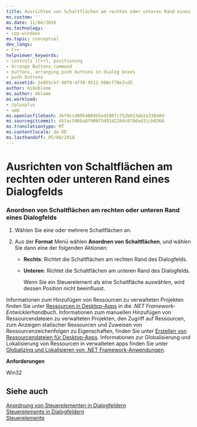 ```yaml
---
title: Ausrichten von Schaltflächen am rechten oder unteren Rand eines Dialogfelds | Microsoft Docs
ms.custom: ''
ms.date: 11/04/2016
ms.technology:
- cpp-windows
ms.topic: conceptual
dev_langs:
- C++
helpviewer_keywords:
- controls [C++], positioning
- Arrange Buttons command
- buttons, arranging push buttons in dialog boxes
- push buttons
ms.assetid: 2e855cbf-90f8-4ff0-9511-508cf78e2cd5
author: mikeblome
ms.author: mblome
ms.workload:
- cplusplus
- uwp
ms.openlocfilehash: 3bf0ccd8954884b5ed1907c752b013ab2a33840d
ms.sourcegitcommit: d55ac596ba8f908f5d91d228dc070dad31cb8360
ms.translationtype: MT
ms.contentlocale: de-DE
ms.lasthandoff: 05/08/2018
---
```

# <a name="arranging-push-buttons-along-the-right-or-bottom-of-a-dialog-box"></a>Ausrichten von Schaltflächen am rechten oder unteren Rand eines Dialogfelds
### <a name="to-arrange-push-buttons-along-the-right-or-bottom-of-a-dialog-box"></a>Anordnen von Schaltflächen am rechten oder unteren Rand eines Dialogfelds  
  
1.  Wählen Sie eine oder mehrere Schaltflächen an.  
  
2.  Aus der **Format** Menü wählen **Anordnen von Schaltflächen**, und wählen Sie dann eine der folgenden Aktionen:  
  
    -   **Rechts**: Richtet die Schaltflächen am rechten Rand des Dialogfelds.  
  
    -   **Unteren**: Richtet die Schaltflächen am unteren Rand des Dialogfelds.  
  
         Wenn Sie ein Steuerelement als eine Schaltfläche auswählen, wird dessen Position nicht beeinflusst.  
  
 Informationen zum Hinzufügen von Ressourcen zu verwalteten Projekten finden Sie unter [Ressourcen in Desktop-Apps](/dotnet/framework/resources/index) in die *.NET Framework-Entwicklerhandbuch.* Informationen zum manuellen Hinzufügen von Ressourcendateien zu verwalteten Projekten, den Zugriff auf Ressourcen, zum Anzeigen statischer Ressourcen und Zuweisen von Ressourcenzeichenfolgen zu Eigenschaften, finden Sie unter [Erstellen von Ressourcendateien für Desktop-Apps](/dotnet/framework/resources/creating-resource-files-for-desktop-apps). Informationen zur Globalisierung und Lokalisierung von Ressourcen in verwalteten apps finden Sie unter [Globalizing und Lokalisieren von .NET Framework-Anwendungen](/dotnet/standard/globalization-localization/index).  
  
 **Anforderungen**  
  
 Win32  
  
## <a name="see-also"></a>Siehe auch  
 [Anordnung von Steuerelementen in Dialogfeldern](../windows/arrangement-of-controls-on-dialog-boxes.md)   
 [Steuerelemente in Dialogfeldern](../windows/controls-in-dialog-boxes.md)   
 [Steuerelemente](../mfc/controls-mfc.md)

